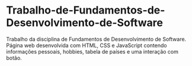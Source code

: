 # Trabalho-de-Fundamentos-de-Desenvolvimento-de-Software
Trabalho da disciplina de Fundamentos de Desenvolvimento de Software. Página web desenvolvida com HTML, CSS e JavaScript contendo informações pessoais, hobbies, tabela de países e uma interação com botão.
